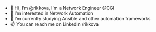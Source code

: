 - 👋 Hi, I’m @rikkova, I'm a Network Engineer @CGI
- 👀 I’m interested in Network Automation
- 🌱 I’m currently studying Ansible and other automation frameworks
- 📫 You can reach me on Linkedin /rikkova
